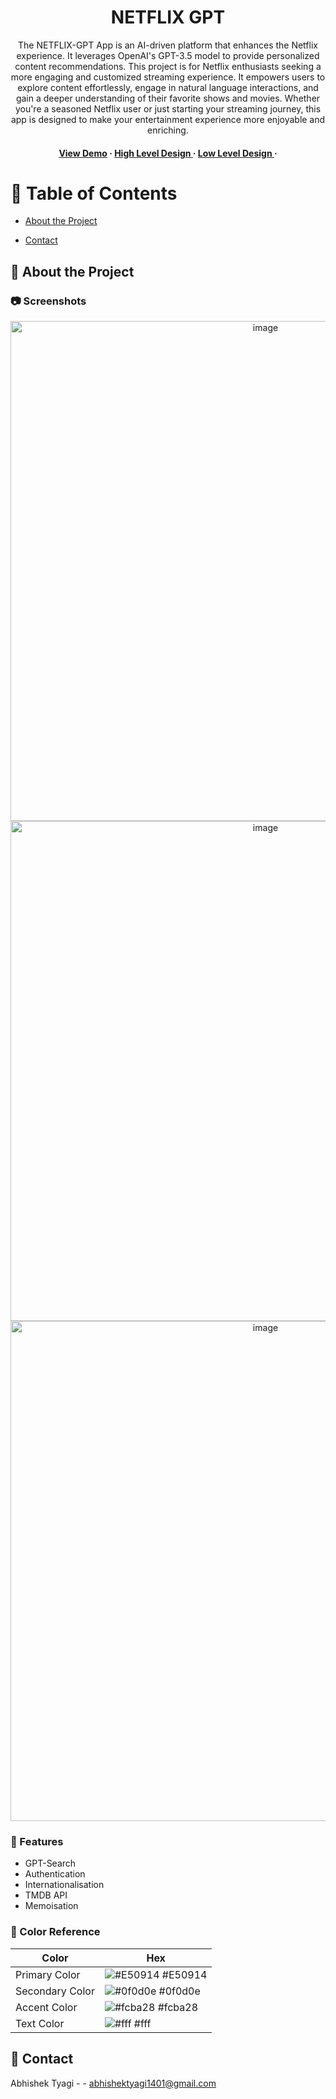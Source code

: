 <div align='center'>



<h1>NETFLIX GPT</h1>
<p>The NETFLIX-GPT App is an AI-driven platform that enhances the Netflix experience. It leverages OpenAI's GPT-3.5 model to provide personalized content recommendations. This project is for Netflix enthusiasts seeking a more engaging and customized streaming experience. It empowers users to explore content effortlessly, engage in natural language interactions, and gain a deeper understanding of their favorite shows and movies. Whether you're a seasoned Netflix user or just starting your streaming journey, this app is designed to make your entertainment experience more enjoyable and enriching.</p>


<h4> <a href=https://movies-gpt.netlify.app/>View Demo</a> <span> · </span> <a href="https://docs.google.com/document/d/1Muefsocp5KR8cZtmdjgNcY3DQHNFGZIYZ6G1c6BRvGg/edit?usp=sharing"> High Level Design </a> <span>  · </span> <a href="https://docs.google.com/document/d/13_4E29XlWuXX90MhpUhNrjjClzJthUMIwcBSlA13YEc/edit?usp=sharing"> Low Level Design </a> <span>  · 

</div>

# :notebook_with_decorative_cover: Table of Contents

- [About the Project](#star2-about-the-project)

- [Contact](#handshake-contact)

## :star2: About the Project

### :camera: Screenshots

<div align="center"> <a href="https://movies-gpt.netlify.app/"><img src="https://i.ibb.co/cwzNN6N/md-home.png" alt='image' width='800'/></a> </div>
<div align="center"> <a href="https://movies-gpt.netlify.app/"><img src="https://i.ibb.co/LvMTxw2/md-movie-lists.png" alt='image' width='800'/></a> </div>
<div align="center"> <a href="https://movies-gpt.netlify.app/"><img src="https://i.ibb.co/YNYTWB0/md-gptpage.png" alt='image' width='800'/></a> </div>
<div >



### :dart: Features

- GPT-Search
- Authentication
- Internationalisation
- TMDB API
- Memoisation

### :art: Color Reference

| Color           | Hex                                                              |
| --------------- | ---------------------------------------------------------------- |
| Primary Color   | ![#E50914](https://via.placeholder.com/10/E50914?text=+) #E50914 |
| Secondary Color | ![#0f0d0e](https://via.placeholder.com/10/0f0d0e?text=+) #0f0d0e |
| Accent Color    | ![#fcba28](https://via.placeholder.com/10/fcba28?text=+) #fcba28 |
| Text Color      | ![#fff](https://via.placeholder.com/10/fff?text=+) #fff          |


## :handshake: Contact

Abhishek Tyagi - - abhishektyagi1401@gmail.com
